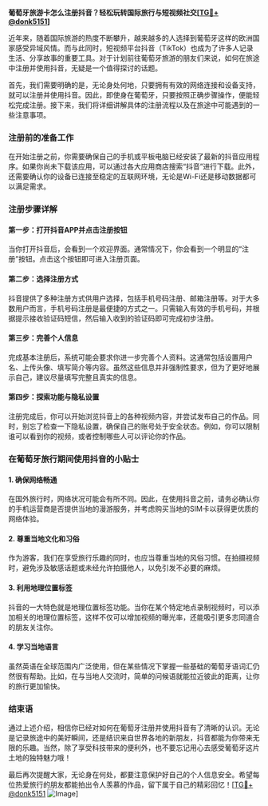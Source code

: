**葡萄牙旅游卡怎么注册抖音？轻松玩转国际旅行与短视频社交[[TG💪+ @donk5151](https://t.me/s/donk5151)]**

近年来，随着国际旅游的热度不断攀升，越来越多的人选择到葡萄牙这样的欧洲国家感受异域风情。而与此同时，短视频平台抖音（TikTok）也成为了许多人记录生活、分享故事的重要工具。对于计划前往葡萄牙旅游的朋友们来说，如何在旅途中注册并使用抖音，无疑是一个值得探讨的话题。

首先，我们需要明确的是，无论身处何地，只要拥有有效的网络连接和设备支持，就可以注册并使用抖音。因此，即使身在葡萄牙，只要按照正确步骤操作，便能轻松完成注册。接下来，我们将详细讲解具体的注册流程以及在旅途中可能遇到的一些注意事项。

### 注册前的准备工作

在开始注册之前，你需要确保自己的手机或平板电脑已经安装了最新的抖音应用程序。如果你尚未下载该应用，可以通过各大应用商店搜索“抖音”进行下载。此外，还需要确认你的设备已连接至稳定的互联网环境，无论是Wi-Fi还是移动数据都可以满足需求。

### 注册步骤详解

#### 第一步：打开抖音APP并点击注册按钮
当你打开抖音后，会看到一个欢迎界面。通常情况下，你会看到一个明显的“注册”按钮。点击这个按钮即可进入注册页面。

#### 第二步：选择注册方式
抖音提供了多种注册方式供用户选择，包括手机号码注册、邮箱注册等。对于大多数用户而言，手机号码注册是最便捷的方式之一。只需输入有效的手机号码，并根据提示接收验证码短信，然后输入收到的验证码即可完成初步注册。

#### 第三步：完善个人信息
完成基本注册后，系统可能会要求你进一步完善个人资料。这通常包括设置用户名、上传头像、填写简介等内容。虽然这些信息并非强制性要求，但为了更好地展示自己，建议尽量填写完整且真实的信息。

#### 第四步：探索功能与隐私设置
注册完成后，你可以开始浏览抖音上的各种视频内容，并尝试发布自己的作品。同时，别忘了检查一下隐私设置，确保自己的账号处于安全状态。例如，你可以限制谁可以看到你的视频，或者控制哪些人可以评论你的作品。

### 在葡萄牙旅行期间使用抖音的小贴士

#### 1. 确保网络畅通
在国外旅行时，网络状况可能会有所不同。因此，在使用抖音之前，请务必确认你的手机运营商是否提供当地的漫游服务，并考虑购买当地的SIM卡以获得更优质的网络体验。

#### 2. 尊重当地文化和习俗
作为游客，我们在享受旅行乐趣的同时，也应当尊重当地的风俗习惯。在拍摄视频时，避免涉及敏感话题或未经允许拍摄他人，以免引发不必要的麻烦。

#### 3. 利用地理位置标签
抖音的一大特色就是地理位置标签功能。当你在某个特定地点录制视频时，可以添加相关的地理位置标签，这样不仅可以增加视频的曝光率，还能吸引更多志同道合的朋友关注你。

#### 4. 学习当地语言
虽然英语在全球范围内广泛使用，但在某些情况下掌握一些基础的葡萄牙语词汇仍然很有帮助。比如，在与当地人交流时，简单的问候语就能拉近彼此的距离，让你的旅行更加愉快。

### 结束语

通过上述介绍，相信你已经对如何在葡萄牙注册并使用抖音有了清晰的认识。无论是记录旅途中的美好瞬间，还是结识来自世界各地的新朋友，抖音都能为你带来无限的乐趣。当然，除了享受科技带来的便利外，也不要忘记用心去感受葡萄牙这片土地的独特魅力哦！

最后再次提醒大家，无论身在何处，都要注意保护好自己的个人信息安全。希望每位热爱旅行的朋友都能拍出令人羡慕的作品，留下属于自己的精彩回忆！[[TG💪+ @donk5151](https://t.me/s/donk5151) ![Image](https://i.postimg.cc/rwNCRYN7/Snipaste-2025-04-30-17-27-05.png)]